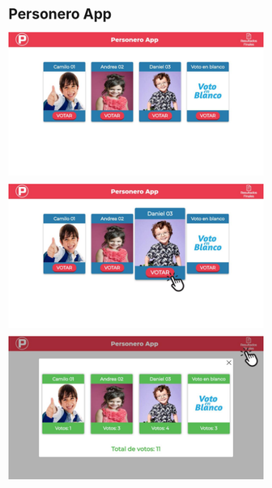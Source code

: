 # Personero App

![](https://raw.githubusercontent.com/habithmendoza/personeroapp/master/personeroapp-1.jpg)

![](https://raw.githubusercontent.com/habithmendoza/personeroapp/master/personeroapp-2.jpg)

![](https://raw.githubusercontent.com/habithmendoza/personeroapp/master/personeroapp-3.jpg)
